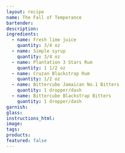 ```yaml
---
layout: recipe
name: The Fall of Temperance
bartender:
description:
ingredients:
  - name: Fresh lime juice
    quantity: 3/4 oz
  - name: Simple syrup
    quantity: 3/4 oz
  - name: Plantation 3 Stars Rum
    quantity: 1 1/2 oz
  - name: Cruzan Blackstrap Rum
    quantity: 1/2 oz
  - name: Bittercube Jamaican No.1 Bitters
    quantity: 1 dropper/dash
  - name: Bittercube Blackstrap Bitters
    quantity: 1 dropper/dash
garnish:
glass:
instructions_html:
image:
tags:
products:
featured: false
---
```



